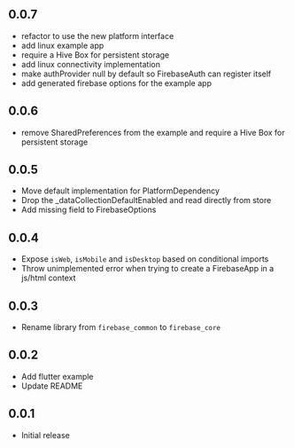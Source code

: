 ## 0.0.7

- refactor to use the new platform interface
- add linux example app
- require a Hive Box for persistent storage
- add linux connectivity implementation
- make authProvider null by default so FirebaseAuth can register itself
- add generated firebase options for the example app

## 0.0.6

- remove SharedPreferences from the example and require a Hive Box for persistent storage

## 0.0.5

- Move default implementation for PlatformDependency
- Drop the _dataCollectionDefaultEnabled and read directly from store
- Add missing field to FirebaseOptions

## 0.0.4

- Expose `isWeb`, `isMobile` and `isDesktop` based on conditional imports
- Throw unimplemented error when trying to create a FirebaseApp in a js/html context

## 0.0.3

- Rename library from `firebase_common` to `firebase_core`

## 0.0.2

- Add flutter example
- Update README

## 0.0.1

- Initial release